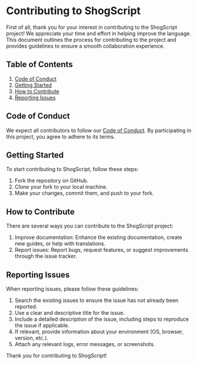 # Contributing to ShogScript

First of all, thank you for your interest in contributing to the ShogScript project! We appreciate your time and effort in helping improve the language. This document outlines the process for contributing to the project and provides guidelines to ensure a smooth collaboration experience.

## Table of Contents

1. [Code of Conduct](#code-of-conduct)
2. [Getting Started](#getting-started)
3. [How to Contribute](#how-to-contribute)
4. [Reporting Issues](#reporting-issues)

## Code of Conduct

We expect all contributors to follow our [Code of Conduct](./CODE_OF_CONDUCT.md). By participating in this project, you agree to adhere to its terms.

## Getting Started

To start contributing to ShogScript, follow these steps:

1. Fork the repository on GitHub.
2. Clone your fork to your local machine.
3. Make your changes, commit them, and push to your fork.

## How to Contribute

There are several ways you can contribute to the ShogScript project:

1. Improve documentation: Enhance the existing documentation, create new guides, or help with translations.
2. Report issues: Report bugs, request features, or suggest improvements through the issue tracker.

## Reporting Issues

When reporting issues, please follow these guidelines:

1. Search the existing issues to ensure the issue has not already been reported.
2. Use a clear and descriptive title for the issue.
3. Include a detailed description of the issue, including steps to reproduce the issue if applicable.
4. If relevant, provide information about your environment (OS, browser, version, etc.).
5. Attach any relevant logs, error messages, or screenshots.

Thank you for contributing to ShogScript!
